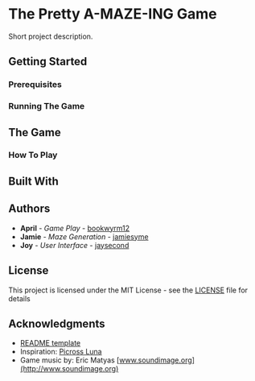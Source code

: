 # The Pretty A-MAZE-ING Game

Short project description.

## Getting Started

### Prerequisites

### Running The Game

## The Game

### How To Play

## Built With

## Authors

* **April** - *Game Play* - [bookwyrm12](https://github.com/bookwyrm12)
* **Jamie** - *Maze Generation* - [jamiesyme](https://github.com/jamiesyme)
* **Joy** - *User Interface* - [jaysecond](https://github.com/jaysecond)

## License

This project is licensed under the MIT License - see the [LICENSE](LICENSE) file for details

## Acknowledgments

* [README template](https://gist.github.com/PurpleBooth/109311bb0361f32d87a2)
* Inspiration: [Picross Luna](https://play.google.com/store/apps/developer?id=Floralmong+company)
* Game music by: Eric Matyas [www.soundimage.org](http://www.soundimage.org)
